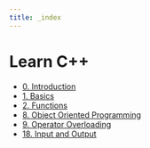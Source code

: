```yaml
---
title: _index
---
```


# Learn C++

- [0. Introduction](./0_introduction/_index.md)
- [1. Basics](./1_basics/_index.md)
- [2. Functions](./2_functions/_index.md)
- [8. Object Oriented
  Programming](./8_object_oriented_programming/_index.md)
- [9. Operator Overloading](./9_operator_overloading/_index.md)
- [18. Input and Output](./18_input_and_output/_index.md)
